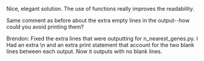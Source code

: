 Nice, elegant solution. The use of functions really improves the readability.

Same comment as before about the extra empty lines in the output--how could you avoid printing them?

Brendon: Fixed the extra lines that were outputting for n_nearest_genes.py. I Had an extra \n and an extra print statement that account for the two blank lines between each output. Now it outputs with no blank lines.
